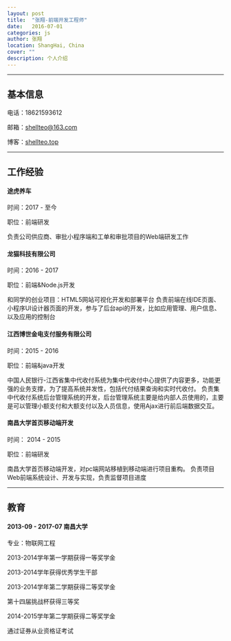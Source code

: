 ```yaml
---
layout: post
title:  "张翔-前端开发工程师"
date:   2016-07-01
categories: js
author: 张翔
location: ShangHai, China
cover: ""
description: 个人介绍
---
```

---

## 基本信息
电话：18621593612

邮箱：shellteo@163.com

博客：[shellteo.top](https://shellteo.top)

---

## 工作经验
#### 途虎养车
时间：2017 - 至今 

职位：前端研发

负责公司供应商、审批小程序端和工单和审批项目的Web端研发工作

#### 龙猫科技有限公司
时间：2016 - 2017 

职位：前端&Node.js开发

和同学的创业项目：HTML5网站可视化开发和部署平台 
负责前端在线IDE页面、小程序UI设计器页面的开发，参与了后台api的开发，比如应用管理、用户信息、以及应用的控制台

#### 江西博世金电支付服务有限公司
时间：2015 - 2016

职位：前端&java开发

中国人民银行-江西省集中代收付系统为集中代收付中心提供了内容更多，功能更强的业务支撑，为了提高系统并发性，包括代付结果查询和实时代收付。 
负责集中代收付系统后台管理系统的开发，后台管理系统主要是给内部人员使用的，主要是可以管理小额支付和大额支付以及人员信息，使用Ajax进行前后端数据交互。

#### 南昌大学首页移动端开发
时间： 2014 - 2015

职位：前端研发

南昌大学首页移动端开发，对pc端网站移植到移动端进行项目重构。 
负责项目Web前端系统设计、开发与实现，负责监督项目进度

---

## 教育
#### 2013-09 - 2017-07 南昌大学
专业：物联网工程

2013-2014学年第一学期获得一等奖学金

2013-2014学年获得优秀学生干部

2013-2014学年第二学期获得二等奖学金

第十四届挑战杯获得三等奖

2014-2015学年第二学期获得二等奖学金

通过证券从业资格证考试

